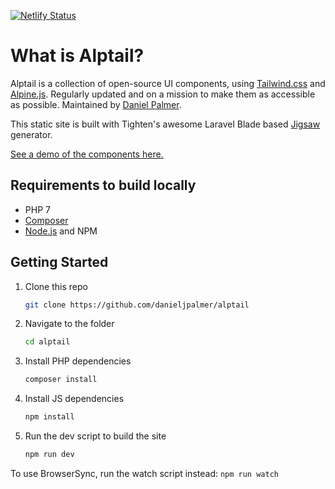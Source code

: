 [![Netlify Status](https://api.netlify.com/api/v1/badges/a6ea4773-6a98-4af1-b330-e512f258dd03/deploy-status)](https://app.netlify.com/sites/alptail/deploys)

# What is Alptail?

Alptail is a collection of open-source UI components, using [Tailwind.css](http://tailwindcss.com/) and [Alpine.js](https://github.com/alpinejs/alpine). Regularly updated and on a mission to make them as accessible as possible. Maintained by [Daniel Palmer](https://www.twitter.com/userlastname).

This static site is built with Tighten's awesome Laravel Blade based [Jigsaw](https://jigsaw.tighten.co/) generator.

[See a demo of the components here.](https://www.alptail.com/)

## Requirements to build locally

-   PHP 7
-   [Composer](https://getcomposer.org/)
-   [Node.js](https://nodejs.org) and NPM

## Getting Started

1. Clone this repo

    ```sh
    git clone https://github.com/danieljpalmer/alptail
    ```

2. Navigate to the folder

    ```sh
    cd alptail
    ```

3. Install PHP dependencies

    ```sh
    composer install
    ```

4. Install JS dependencies

    ```sh
    npm install
    ```

5. Run the dev script to build the site

    ```sh
    npm run dev
    ```

To use BrowserSync, run the watch script instead: `npm run watch`
